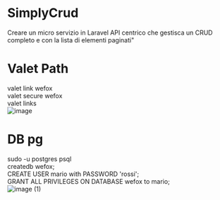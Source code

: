 # SimplyCrud
Creare un micro servizio in Laravel API centrico che gestisca un CRUD completo e con la lista di elementi paginati"

# Valet Path
valet link wefox<br>
valet secure wefox<br>
valet links<br>
![image](https://user-images.githubusercontent.com/81815192/229632646-d223dfc5-d137-4dc3-a8d7-5f57649526a7.png)

# DB pg
sudo -u postgres psql<br>
createdb wefox;<br>
CREATE USER mario with PASSWORD 'rossi';<br>
GRANT ALL PRIVILEGES ON DATABASE wefox to mario;<br>
![image (1)](https://user-images.githubusercontent.com/81815192/229632654-d6fe2b47-bf2a-4b16-89d0-e48b5a48ce94.png)
